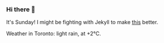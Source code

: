 ### Hi there :wave:

It's Sunday! I might be fighting with Jekyll to make [this](https://swissclubtoronto.ca) better.

Weather in Toronto: light rain, at +2°C.
